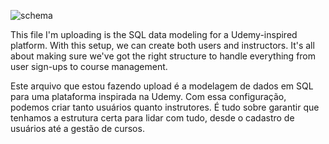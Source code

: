 
![schema](https://github.com/user-attachments/assets/02ccbd7f-5d69-4fee-9996-f13fa85be31c)

This file I'm uploading is the SQL data modeling for a Udemy-inspired platform. With this setup, we can create both users and instructors. It's all about making sure we've got the right structure to handle everything from user sign-ups to course management. 


Este arquivo que estou fazendo upload é a modelagem de dados em SQL para uma plataforma inspirada na Udemy. Com essa configuração, podemos criar tanto usuários quanto instrutores. É tudo sobre garantir que tenhamos a estrutura certa para lidar com tudo, desde o cadastro de usuários até a gestão de cursos.
